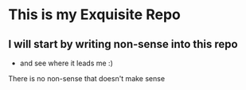 # This is my Exquisite Repo

## I will start by writing non-sense into this repo 

* and see where it leads me :)
<p> There is no non-sense that doesn't make sense <p>
